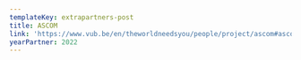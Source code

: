 ```yaml
---
templateKey: extrapartners-post
title: ASCOM
link: 'https://www.vub.be/en/theworldneedsyou/people/project/ascom#ascom'
yearPartner: 2022
---
```


